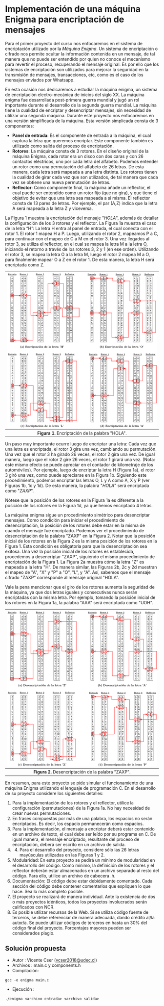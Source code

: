 # Implementación de una máquina Enigma para encriptación de mensajes

Para el primer proyecto del curso nos enfocaremos en el sistema de encriptación utilizado por la *Máquina Enigma*. Un sistema de encriptación o cifrado nos permite ocultar la información contenida
en un mensaje, de tal manera que no puede ser entendido por quien no conoce el mecanismo para revertir el proceso, recuperando el mensaje original. Es por ello que los sistemas de encriptación son
utilizados para mejorar la seguridad en la transmisión de mensajes, transacciones, etc, como es el caso de los mensajes enviados por Whatsapp.

En esta ocasión nos dedicaremos a estudiar la máquina enigma, un sistema de encriptación electro-mecánica de inicios del siglo XX. La máquina enigma fue desarrollada post-primera guerra mundial y
jugó un rol importante durante el desarrollo de la segunda guerra mundial. La máquina tiene la cualidad de encriptar y desencriptar mensajes, sin necesidad de utilizar una segunda máquina. Durante este
proyecto nos enfocaremos en una versión simplificada de la máquina. Esta versión simplicada consta de 3 componentes:

- **Panel de entrada**: Es el componente de entrada a la máquina, el cual captura la letra que queremos encriptar. Este componente también es utilizado como salida del proceso de encriptación.
- **Rotores**: La máquina consta de 3 rotores. En el diseño original de la máquina Enigma, cada rotor era un disco con dos caras y con 26 contactos eléctricos, uno por cada letra del alfabeto. Podemos entender un rotor como una permutación del alfabeto de 26 letras. De esta manera, cada letra será mapeada a una letra distinta. Los rotores tienen la cualidad de girar cada vez que son utilizados, de tal manera que cada vez se obtiene una nueva permutación de letras.
- **Reflector**: Como componente final, la máquina añade un reflector, el cual puede ser entendido como un rotor fijo (que no gira), y que tiene el objetivo de evitar que una letra sea mapeada a si misma. El reflector consta de 13 pares de letras. Por ejemplo, el par (A,Z) indica que la letra A será mapeada a la letra Z y viceversa.

La Figura 1 muestra la encriptación del mensaje "*HOLA*", además de detallar la configuración de los 3 rotores y el reflector. La Figura 1a muestra el caso de la letra “H”: La letra H entra al panel de entrada, el cual conecta con el rotor 1. El rotor 1 mapea H a P. Luego, utilizando el rotor 2, mapeamos P a C, para continuar con el mapeo de C a M en el rotor 3. Una vez llegados al rotor 3, se utiliza el reflector, en el cual se mapea la letra M a la letra O, iniciando el retorno a través de los rotores 3, 2 y 1 (en ese orden). Utilizando el rotor 3, se mapea la letra O a la letra M, luego el rotor 2 mapea M a O, para finalmente mapear O a Z en el rotor 1. De esta manera, la letra H será encriptada como Z. 

| ![Encriptación HOLA](img/enigma1.png) |
|:--:|
| <b>Figura 1.</b> Encriptación de la palabra "HOLA".|

Un paso muy importante ocurre luego de encriptar una letra: Cada vez que una letra es encriptada, el rotor 3 gira una vez, cambiando su permutación. Una vez que el rotor 3 ha girado 26 veces, el rotor 2 gira una vez. De igual manera, luego que el rotor 2 gire 26 veces, el rotor 1 girará una vez. (Nota: este mismo efecto se puede apreciar en el contador de kilometraje de los automóviles). Por ejemplo, luego de encriptar la letra H (Figura 1a), el rotor 3 giró una vez, como puede apreciarse en la Figura 1b. Siguiendo este procedimiento, podemos encriptar las letras O, L y A como A, X y P (ver Figuras 1b, 1c y 1d). De esta manera, la palabra "*HOLA*" será encriptada como "*ZAXP*".

Nótese que la posición de los rotores en la Figura 1a es diferente a la posición de los rotores en la Figura 1d, ya que hemos encriptado 4 letras.

La máquina enigma sigue un procedimiento simétrico para desencriptar mensajes. Como condición para iniciar el procedimiento de desencriptación, la posición de los rotores debe estar en la misma de cuando el mensaje fue encriptado. Podemos ver el procedimiento de desencriptación de la palabra "ZAXP" en la Figura 2. Notar que la posición inicial de los rotores en la Figura 2 es la misma posición de los rotores en la Figura 1. Esta condición es obligatoria para que la desencriptación sea exitosa. Una vez la posición inicial de los rotores es establecida, procedemos a desencriptar "ZAXP", siguiendo el mismo procedimiento de encriptación de la Figura 1. La Figura 2a muestra cómo la letra "Z" es mapeada a la letra "H". De manera similar, las Figuras 2b, 2c y 2d muestran el mapeo de "A", "X" y "P" a "O", "L", y "A". Así, sabemos que el mensaje cifrado "ZAXP" corresponde al mensaje original "HOLA".

Vale la pena mencionar que el giro de los rotores aumenta la seguridad de la máquina, ya que dos letras iguales y consecutivas nunca serán encriptadas con la misma letra. Por ejemplo, tomando la posición inicial de los rotores en la Figura 1a, la palabra "AAA" será encriptada como "UOH".

| ![Desencriptación ZAXP](img/enigma2.png) |
|:--:|
| <b>Figura 2.</b> Desencriptación de la palabra "ZAXP".|

En resumen, para este proyecto se pide simular el funcionamiento de una máquina Enigma utilizando el lenguaje de programación C. En el desarrollo de su proyecto considere los siguientes detalles:

1. Para la implementación de los rotores y el reflector, utilice la configuración (permutaciones) de la Figura 1a. No hay necesidad de crear nuevas permutaciones.
2. En frases compuestas por más de una palabra, los espacios no serán encriptados. Es decir, los espacio permanecerán como espacios.
3. Para la implementación, el mensaje a encriptar deberá estar contenido en un archivo de texto, el cual debe ser leído por su programa en C. De igual manera, el mensaje encriptado, resultante del proceso de encriptación, deberá ser escrito en un archivo de salida.
4. 4. Para el desarrollo del proyecto, considere sólo las 26 letras mayúsculas utilizadas en las Figuras 1 y 2.
5. Modularidad: En este proyecto se pedirá un mínimo de modularidad en el desarrollo del código. Como mínimo, la definición de los rotores y el reflector deberán estar almacenados en un archivo separado al resto del código. Para ello, utilice un archivo de cabecera .h.
6. Documentación: El código debe estar debidamente comentado. Cada sección del código debe contener comentarios que expliquen lo que hace. Sea lo más completo posible.
7. El proyecto se realizará de manera individual. Ante la existencia de dos o más proyectos idénticos, todos los proyectos involucrados serán calificados con NCR.
8. Es posible utilizar recursos de la Web. Si se utiliza código fuente de terceros, se debe referenciar de manera adecuada, dando crédito al/la autor/a. Se puede utilizar códigos de terceros en hasta un 30% del código final del proyecto. Porcentajes mayores pueden ser considerados plagio.


## Solución propuesta
- Autor   : Vicente Cser (vcser2018@udec.cl)          
- Archivos : main.c y components.h
- Compilación: 
 ```
gcc -o enigma main.c
 ```
- Ejecución  : 
 ```
./enigma <archivo entrada> <archivo salida>
 ```
